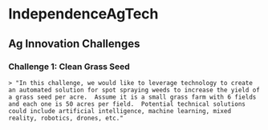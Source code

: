 # IndependenceAgTech

## Ag Innovation Challenges

### Challenge 1: Clean Grass Seed
    > "In this challenge, we would like to leverage technology to create an automated solution for spot spraying weeds to increase the yield of a grass seed per acre.  Assume it is a small grass farm with 6 fields and each one is 50 acres per field.  Potential technical solutions could include artificial intelligence, machine learning, mixed reality, robotics, drones, etc."

